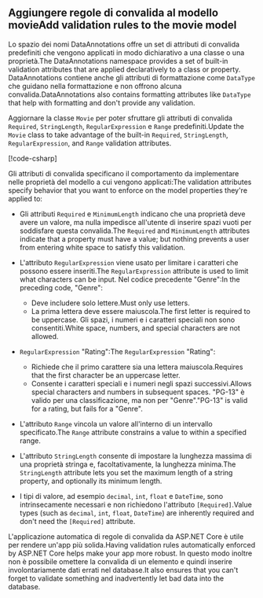 <!-- USED in RP and MVC tutorial -->

## <a name="add-validation-rules-to-the-movie-model"></a><span data-ttu-id="5ee6c-101">Aggiungere regole di convalida al modello movie</span><span class="sxs-lookup"><span data-stu-id="5ee6c-101">Add validation rules to the movie model</span></span>

<span data-ttu-id="5ee6c-102">Lo spazio dei nomi DataAnnotations offre un set di attributi di convalida predefiniti che vengono applicati in modo dichiarativo a una classe o una proprietà.</span><span class="sxs-lookup"><span data-stu-id="5ee6c-102">The DataAnnotations namespace provides a set of built-in validation attributes that are applied declaratively to a class or property.</span></span> <span data-ttu-id="5ee6c-103">DataAnnotations contiene anche gli attributi di formattazione come `DataType` che guidano nella formattazione e non offrono alcuna convalida.</span><span class="sxs-lookup"><span data-stu-id="5ee6c-103">DataAnnotations also contains formatting attributes like `DataType` that help with formatting and don't provide any validation.</span></span>

<span data-ttu-id="5ee6c-104">Aggiornare la classe `Movie` per poter sfruttare gli attributi di convalida `Required`, `StringLength`, `RegularExpression` e `Range` predefiniti.</span><span class="sxs-lookup"><span data-stu-id="5ee6c-104">Update the `Movie` class to take advantage of the built-in `Required`, `StringLength`, `RegularExpression`, and `Range` validation attributes.</span></span>

[!code-csharp[](~/tutorials/first-mvc-app/start-mvc/sample/MvcMovie22/Models/MovieDateRatingDA.cs?name=snippet1)]

<span data-ttu-id="5ee6c-105">Gli attributi di convalida specificano il comportamento da implementare nelle proprietà del modello a cui vengono applicati:</span><span class="sxs-lookup"><span data-stu-id="5ee6c-105">The validation attributes specify behavior that you want to enforce on the model properties they're applied to:</span></span>

* <span data-ttu-id="5ee6c-106">Gli attributi `Required` e `MinimumLength` indicano che una proprietà deve avere un valore, ma nulla impedisce all'utente di inserire spazi vuoti per soddisfare questa convalida.</span><span class="sxs-lookup"><span data-stu-id="5ee6c-106">The `Required` and `MinimumLength` attributes indicate that a property must have a value; but nothing prevents a user from entering white space to satisfy this validation.</span></span>
* <span data-ttu-id="5ee6c-107">L'attributo `RegularExpression` viene usato per limitare i caratteri che possono essere inseriti.</span><span class="sxs-lookup"><span data-stu-id="5ee6c-107">The `RegularExpression` attribute is used to limit what characters can be input.</span></span> <span data-ttu-id="5ee6c-108">Nel codice precedente "Genre":</span><span class="sxs-lookup"><span data-stu-id="5ee6c-108">In the preceding code, "Genre":</span></span>

  * <span data-ttu-id="5ee6c-109">Deve includere solo lettere.</span><span class="sxs-lookup"><span data-stu-id="5ee6c-109">Must only use letters.</span></span>
  * <span data-ttu-id="5ee6c-110">La prima lettera deve essere maiuscola.</span><span class="sxs-lookup"><span data-stu-id="5ee6c-110">The first letter is required to be uppercase.</span></span> <span data-ttu-id="5ee6c-111">Gli spazi, i numeri e i caratteri speciali non sono consentiti.</span><span class="sxs-lookup"><span data-stu-id="5ee6c-111">White space, numbers, and special characters are not allowed.</span></span>

* <span data-ttu-id="5ee6c-112">`RegularExpression` "Rating":</span><span class="sxs-lookup"><span data-stu-id="5ee6c-112">The `RegularExpression` "Rating":</span></span>

  * <span data-ttu-id="5ee6c-113">Richiede che il primo carattere sia una lettera maiuscola.</span><span class="sxs-lookup"><span data-stu-id="5ee6c-113">Requires that the first character be an uppercase letter.</span></span>
  * <span data-ttu-id="5ee6c-114">Consente i caratteri speciali e i numeri negli spazi successivi.</span><span class="sxs-lookup"><span data-stu-id="5ee6c-114">Allows special characters and numbers in  subsequent spaces.</span></span> <span data-ttu-id="5ee6c-115">"PG-13" è valido per una classificazione, ma non per "Genre".</span><span class="sxs-lookup"><span data-stu-id="5ee6c-115">"PG-13" is valid for a rating, but fails for a "Genre".</span></span>

* <span data-ttu-id="5ee6c-116">L'attributo `Range` vincola un valore all'interno di un intervallo specificato.</span><span class="sxs-lookup"><span data-stu-id="5ee6c-116">The `Range` attribute constrains a value to within a specified range.</span></span>
* <span data-ttu-id="5ee6c-117">L'attributo `StringLength` consente di impostare la lunghezza massima di una proprietà stringa e, facoltativamente, la lunghezza minima.</span><span class="sxs-lookup"><span data-stu-id="5ee6c-117">The `StringLength` attribute lets you set the maximum length of a string property, and optionally its minimum length.</span></span>
* <span data-ttu-id="5ee6c-118">I tipi di valore, ad esempio `decimal`, `int`, `float` e `DateTime`, sono intrinsecamente necessari e non richiedono l'attributo `[Required]`.</span><span class="sxs-lookup"><span data-stu-id="5ee6c-118">Value types (such as `decimal`, `int`, `float`, `DateTime`) are inherently required and don't need the `[Required]` attribute.</span></span>

<span data-ttu-id="5ee6c-119">L'applicazione automatica di regole di convalida da ASP.NET Core è utile per rendere un'app più solida.</span><span class="sxs-lookup"><span data-stu-id="5ee6c-119">Having validation rules automatically enforced by ASP.NET Core helps make your app more robust.</span></span> <span data-ttu-id="5ee6c-120">In questo modo inoltre non è possibile omettere la convalida di un elemento e quindi inserire involontariamente dati errati nel database.</span><span class="sxs-lookup"><span data-stu-id="5ee6c-120">It also ensures that you can't forget to validate something and inadvertently let bad data into the database.</span></span>
